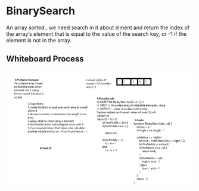 # BinarySearch 
An array sorted , we need search in it about elment and return the index of the array’s element that is equal to the value of the search key, or -1 if the element is not in the array.
## Whiteboard Process

![array-binary-search](/code-challenge03/array-binary-search.png)